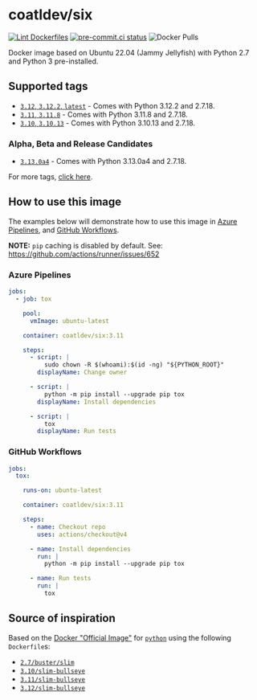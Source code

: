 # coatldev/six

[![Lint Dockerfiles](https://github.com/coatl-dev/docker-six/actions/workflows/main.yml/badge.svg)](https://github.com/coatl-dev/docker-six/actions/workflows/main.yml)
[![pre-commit.ci status](https://results.pre-commit.ci/badge/github/coatl-dev/docker-six/coatl.svg)](https://results.pre-commit.ci/latest/github/coatl-dev/docker-six/coatl)
![Docker Pulls](https://img.shields.io/docker/pulls/coatldev/six)

Docker image based on Ubuntu 22.04 (Jammy Jellyfish) with Python 2.7 and Python 3 pre-installed.

## Supported tags

- [`3.12`, `3.12.2`, `latest`] - Comes with Python 3.12.2 and 2.7.18.
- [`3.11`, `3.11.8`] - Comes with Python 3.11.8 and 2.7.18.
- [`3.10`, `3.10.13`] - Comes with Python 3.10.13 and 2.7.18.

### Alpha, Beta and Release Candidates

- [`3.13.0a4`] - Comes with Python 3.13.0a4 and 2.7.18.

For more tags, [click here].

## How to use this image

The examples below will demonstrate how to use this image in [Azure Pipelines], and [GitHub Workflows].

**NOTE:** `pip` caching is disabled by default. See: <https://github.com/actions/runner/issues/652>

### Azure Pipelines

```yml
jobs:
  - job: tox

    pool:
      vmImage: ubuntu-latest

    container: coatldev/six:3.11

    steps:
      - script: |
          sudo chown -R $(whoami):$(id -ng) "${PYTHON_ROOT}"
        displayName: Change owner

      - script: |
          python -m pip install --upgrade pip tox
        displayName: Install dependencies

      - script: |
          tox
        displayName: Run tests
```

### GitHub Workflows

```yml
jobs:
  tox:

    runs-on: ubuntu-latest

    container: coatldev/six:3.11

    steps:
      - name: Checkout repo
        uses: actions/checkout@v4

      - name: Install dependencies
        run: |
          python -m pip install --upgrade pip tox

      - name: Run tests
        run: |
          tox
```

## Source of inspiration

Based on the [Docker "Official Image"] for [`python`] using the following `Dockerfile`s:

- [`2.7/buster/slim`]
- [`3.10/slim-bullseye`]
- [`3.11/slim-bullseye`]
- [`3.12/slim-bullseye`]

<!-- Dockerfiles -->
[`3.12`, `3.12.2`, `latest`]: https://github.com/coatl-dev/docker-six/blob/HEAD/3.12/Dockerfile
[`3.11`, `3.11.8`]: https://github.com/coatl-dev/docker-six/blob/HEAD/3.11/Dockerfile
[`3.10`, `3.10.13`]: https://github.com/coatl-dev/docker-six/blob/HEAD/3.10/Dockerfile
[`3.13.0a4`]: https://github.com/coatl-dev/docker-six/blob/HEAD/3.13/Dockerfile
<!-- External links -->
[Azure Pipelines]: https://learn.microsoft.com/en-us/azure/devops/pipelines/yaml-schema/jobs-job-container?view=azure-pipelines
[click here]: https://hub.docker.com/repository/docker/coatldev/six/tags
[GitHub Workflows]: https://docs.github.com/en/actions/using-jobs/running-jobs-in-a-container
[Docker "Official Image"]: https://github.com/docker-library/official-images#what-are-official-images
[`python`]: https://hub.docker.com/_/python/
<!-- Inspiration -->
[`2.7/buster/slim`]: https://github.com/docker-library/python/blob/f1e613f48eb4fc88748b36787f5ed74c14914636/2.7/buster/slim/Dockerfile
[`3.10/slim-bullseye`]: https://github.com/docker-library/python/blob/HEAD/3.10/slim-bullseye/Dockerfile
[`3.11/slim-bullseye`]: https://github.com/docker-library/python/blob/HEAD/3.11/slim-bullseye/Dockerfile
[`3.12/slim-bullseye`]: https://github.com/docker-library/python/blob/HEAD/3.12/slim-bullseye/Dockerfile
